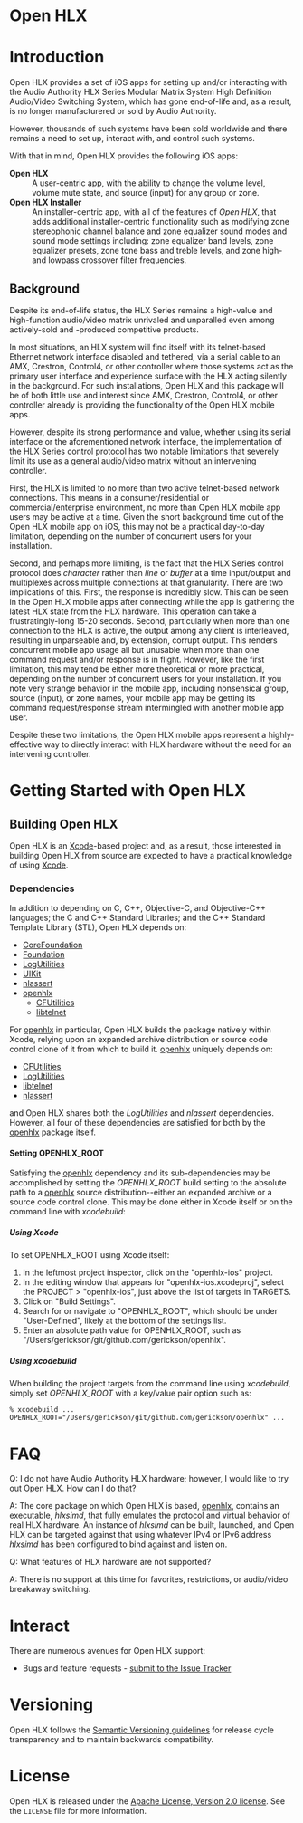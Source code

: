 Open HLX
========

# Introduction

Open HLX provides a set of iOS apps for setting up and/or interacting
with the Audio Authority HLX Series Modular Matrix System High
Definition Audio/Video Switching System, which has gone end-of-life
and, as a result, is no longer manufacturered or sold by Audio
Authority.

However, thousands of such systems have been sold worldwide and there
remains a need to set up, interact with, and control such systems.

With that in mind, Open HLX provides the following iOS apps:

  <dl>
      <dt><strong>Open HLX</strong></dt>
      <dd>A user-centric app, with the ability to change the volume
          level, volume mute state, and source (input) for any group
          or zone.</dd>
      <dt><strong>Open HLX Installer</strong></dt>
      <dd>An installer-centric app, with all of the features of
          <em>Open HLX</em>, that adds additional installer-centric
          functionality such as modifying zone stereophonic channel
          balance and zone equalizer sound modes and sound mode
          settings including: zone equalizer band levels, zone
          equalizer presets, zone tone bass and treble levels, and
          zone high- and lowpass crossover filter frequencies.</dd>
  </dl>

## Background

Despite its end-of-life status, the HLX Series remains a high-value
and high-function audio/video matrix unrivaled and unparalled even
among actively-sold and -produced competitive products.

In most situations, an HLX system will find itself with its
telnet-based Ethernet network interface disabled and tethered, via a
serial cable to an AMX, Crestron, Control4, or other controller where
those systems act as the primary user interface and experience surface
with the HLX acting silently in the background. For such
installations, Open HLX and this package will be of both little use
and interest since AMX, Crestron, Control4, or other controller
already is providing the functionality of the Open HLX mobile apps.

However, despite its strong performance and value, whether using its
serial interface or the aforementioned network interface, the
implementation of the HLX Series control protocol has two notable
limitations that severely limit its use as a general audio/video
matrix without an intervening controller.

First, the HLX is limited to no more than two active telnet-based
network connections. This means in a consumer/residential or
commercial/enterprise environment, no more than Open HLX mobile app
users may be active at a time. Given the short background time out of
the Open HLX mobile app on iOS, this may not be a practical day-to-day
limitation, depending on the number of concurrent users for your
installation.

Second, and perhaps more limiting, is the fact that the HLX Series
control protocol does *character* rather than *line* or *buffer* at a
time input/output and multiplexes across multiple connections at that
granularity. There are two implications of this. First, the response
is incredibly slow. This can be seen in the Open HLX mobile apps after
connecting while the app is gathering the latest HLX state from the
HLX hardware. This operation can take a frustratingly-long 15-20
seconds. Second, particularly when more than one connection to the HLX
is active, the output among any client is interleaved, resulting in
unparseable and, by extension, corrupt output. This renders concurrent
mobile app usage all but unusable when more than one command request
and/or response is in flight. However, like the first limitation, this
may tend be either more theoretical or more practical, depending on
the number of concurrent users for your installation. If you note very
strange behavior in the mobile app, including nonsensical group,
source (input), or zone names, your mobile app may be getting its
command request/response stream intermingled with another mobile app
user.

Despite these two limitations, the Open HLX mobile apps represent a
highly-effective way to directly interact with HLX hardware without
the need for an intervening controller.

# Getting Started with Open HLX

## Building Open HLX

Open HLX is an [Xcode](https://developer.apple.com/documentation/xcode)-based
project and, as a result, those interested in building Open HLX from source
are expected to have a practical knowledge of using
[Xcode](https://developer.apple.com/documentation/xcode).

### Dependencies

In addition to depending on C, C++, Objective-C, and Objective-C++
languages; the C and C++ Standard Libraries; and the C++ Standard
Template Library (STL), Open HLX depends on:

  * [CoreFoundation](https://developer.apple.com/documentation/corefoundation)
  * [Foundation](https://developer.apple.com/documentation/foundation)
  * [LogUtilities](https://github.com/Nuovations/LogUtilities)
  * [UIKit](https://developer.apple.com/documentation/uikit)
  * [nlassert](https://github.com/nestlabs/nlassert)
  * [openhlx](https://github.com/gerickson/openhlx)
    - [CFUtilities](https://github.com/Nuovations/CFUtilities)
    - [libtelnet](https://github.com/seanmiddleditch/libtelnet)

For [openhlx](https://github.com/gerickson/openhlx) in particular,
Open HLX builds the package natively within Xcode, relying upon an
expanded archive distribution or source code control clone of it from
which to build it. [openhlx](https://github.com/gerickson/openhlx)
uniquely depends on:

  * [CFUtilities](https://github.com/Nuovations/CFUtilities)
  * [LogUtilities](https://github.com/Nuovations/LogUtilities)
  * [libtelnet](https://github.com/seanmiddleditch/libtelnet)
  * [nlassert](https://github.com/nestlabs/nlassert)

and Open HLX shares both the _LogUtilities_ and _nlassert_ dependencies.
However, all four of these dependencies are satisfied for both by the
[openhlx](https://github.com/gerickson/openhlx) package itself.

#### Setting OPENHLX_ROOT

Satisfying the [openhlx](https://github.com/gerickson/openhlx) dependency and
its sub-dependencies may be accomplished by setting the _OPENHLX_ROOT_ build
setting to the absolute path to a
[openhlx](https://github.com/gerickson/openhlx) source distribution--either an
expanded archive or a source code control clone. This may be done either
in Xcode itself or on the command line with _xcodebuild_:

##### Using Xcode

To set OPENHLX_ROOT using Xcode itself:

  1. In the leftmost project inspector, click on the "openhlx-ios"
     project.
  2. In the editing window that appears for "openhlx-ios.xcodeproj",
     select the PROJECT > "openhlx-ios", just above the list of targets
     in TARGETS.
  3. Click on "Build Settings".
  4. Search for or navigate to "OPENHLX_ROOT", which should be under
     "User-Defined", likely at the bottom of the settings list.
  5. Enter an absolute path value for OPENHLX_ROOT, such as
     "/Users/gerickson/git/github.com/gerickson/openhlx".

##### Using xcodebuild

When building the project targets from the command line using _xcodebuild_,
simply set _OPENHLX_ROOT_ with a key/value pair option such as:

```
% xcodebuild ... OPENHLX_ROOT="/Users/gerickson/git/github.com/gerickson/openhlx" ...
```

# FAQ

Q: I do not have Audio Authority HLX hardware; however, I would like to
   try out Open HLX. How can I do that?

A: The core package on which Open HLX is based,
   [openhlx](https://github.com/gerickson/openhlx), contains an executable,
   _hlxsimd_, that fully emulates the protocol and virtual behavior of
   real HLX hardware. An instance of _hlxsimd_ can be built, launched,
   and Open HLX can be targeted against that using whatever IPv4 or IPv6
   address _hlxsimd_ has been configured to bind against and listen on.

Q: What features of HLX hardware are not supported?

A: There is no support at this time for favorites, restrictions, or
   audio/video breakaway switching.

# Interact

There are numerous avenues for Open HLX support:

  * Bugs and feature requests - [submit to the Issue Tracker](https://github.com/gerickson/openhlx-ios/issues)

# Versioning

Open HLX follows the [Semantic Versioning guidelines](http://semver.org/)
for release cycle transparency and to maintain backwards compatibility.

# License

Open HLX is released under the [Apache License, Version 2.0 license](https://opensource.org/licenses/Apache-2.0).
See the `LICENSE` file for more information.
